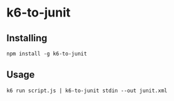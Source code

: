 # k6-to-junit

## Installing

```shell
npm install -g k6-to-junit
```

## Usage

```shell
k6 run script.js | k6-to-junit stdin --out junit.xml
```
